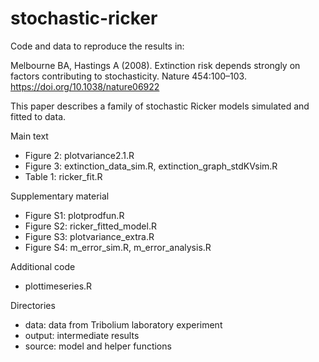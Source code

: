 # stochastic-ricker
Code and data to reproduce the results in:

Melbourne BA, Hastings A (2008). Extinction risk depends strongly on factors contributing to stochasticity. Nature 454:100–103. https://doi.org/10.1038/nature06922

This paper describes a family of stochastic Ricker models simulated and fitted to data.



Main text

* Figure 2: plotvariance2.1.R
* Figure 3: extinction_data_sim.R, extinction_graph_stdKVsim.R
* Table 1: ricker_fit.R

Supplementary material

* Figure S1: plotprodfun.R
* Figure S2: ricker_fitted_model.R
* Figure S3: plotvariance_extra.R
* Figure S4: m_error_sim.R, m_error_analysis.R

Additional code

* plottimeseries.R

Directories

* data: data from Tribolium laboratory experiment
* output: intermediate results
* source: model and helper functions

